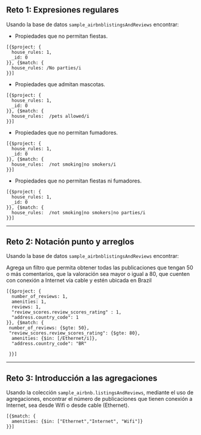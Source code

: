 
#

## Reto 1: Expresiones regulares

Usando la base de datos `sample_airbnblistingsAndReviews` encontrar: 

- Propiedades que no permitan fiestas.
```
[{$project: {
  house_rules: 1,
  _id: 0
}}, {$match: {
  house_rules: /No parties/i 
}}]
```

- Propiedades que admitan mascotas.
```
[{$project: {
  house_rules: 1,
  _id: 0
}}, {$match: {
  house_rules:  /pets allowed/i
}}]
```

- Propiedades que no permitan fumadores.
```
[{$project: {
  house_rules: 1,
  _id: 0
}}, {$match: {
  house_rules:  /not smoking|no smokers/i
}}]
```

- Propiedades que no permitan fiestas ni fumadores.
```
[{$project: {
  house_rules: 1,
  _id: 0
}}, {$match: {
  house_rules:  /not smoking|no smokers|no parties/i
}}]
```

* * *  

## Reto 2: Notación punto y arreglos
Usando la base de datos `sample_airbnblistingsAndReviews` encontrar: 

Agrega un filtro que permita obtener todas las publicaciones que tengan 50 o más comentarios, que la valoración sea mayor o igual a 80, que cuenten con conexión a Internet vía cable y estén ubicada en Brazil

```
[{$project: {
  number_of_reviews: 1,
  amenities: 1,
  reviews: 1,
  "review_scores.review_scores_rating" : 1,
  "address.country_code": 1
}}, {$match: {
 number_of_reviews: {$gte: 50},
 "review_scores.review_scores_rating": {$gte: 80},
  amenities: {$in: [/Ethernet/i]},
  "address.country_code": "BR"

 }}]
```

* * * 
## Reto 3: Introducción a las agregaciones

Usando la colección `sample_airbnb.listingsAndReviews`, mediante el uso de agregaciones, encontrar el número de publicaciones que tienen conexión a Internet, sea desde Wifi o desde cable (Ethernet).

```
[{$match: {
  amenities: {$in: ["Ethernet","Internet", "Wifi"]}
}}]
```
